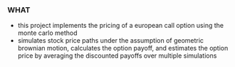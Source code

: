 ### WHAT
- this project implements the pricing of a european call option using the monte carlo method
- simulates stock price paths under the assumption of geometric brownian motion, calculates the option payoff, and estimates the option price by averaging the discounted payoffs over multiple simulations